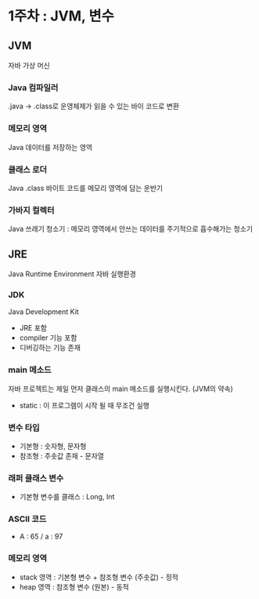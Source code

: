 # 1주차 : JVM, 변수

## JVM

자바 가상 머신 

### Java 컴파일러

.java -> .class로 운영체제가 읽을 수 있는 바이 코드로 변환

### 메모리 영역 

Java 데이터를 저장하는 영역 

### 클래스 로더 

Java .class 바이트 코드를 메모리 영역에 담는 운반기

### 가바지 컬렉터 

Java 쓰레기 청소기 : 메모리 영역에서 안쓰는 데이터를 주기적으로 흡수해가는 청소기

## JRE 

Java Runtime Environment 자바 실행환경

### JDK 

Java Development Kit

+ JRE 포함 
+ compiler 기능 포함
+ 디버깅하는 기능 존재

### main 메소드 

자바 프로젝트는 제일 먼저 클래스의 main 메소드를 실행시킨다. (JVM의 약속)

+ static : 이 프로그램이 시작 될 때 무조건 실행

### 변수 타입 

+ 기본형 : 숫자형, 문자형 
+ 참조형 : 주솟값 존재 - 문자열

### 래퍼 클래스 변수 

+ 기본형 변수를 클래스 : Long, Int  

### ASCII 코드 

+ A : 65 / a : 97

### 메모리 영역 

+ stack 영역 : 기본형 변수 + 참조형 변수 (주솟값) - 정적 
+ heap 영역 : 참조형 변수 (원본) - 동적